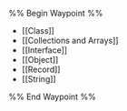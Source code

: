 %% Begin Waypoint %%
- [[Class]]
- [[Collections and Arrays]]
- [[Interface]]
- [[Object]]
- [[Record]]
- [[String]]

%% End Waypoint %%